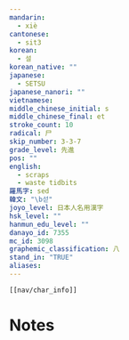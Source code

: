 ```yaml
---
mandarin:
  - xiè
cantonese:
  - sit3
korean:
  - 설
korean_native: ""
japanese:
  - SETSU
japanese_nanori: ""
vietnamese:
middle_chinese_initial: s
middle_chinese_final: et
stroke_count: 10
radical: 尸
skip_number: 3-3-7
grade_level: 先進
pos: ""
english:
  - scraps
  - waste tidbits
羅馬字: sed
韓文: "\b섣"
joyo_level: 日本人名用漢字
hsk_level: ""
hanmun_edu_level: ""
danayo_id: 7355
mc_id: 3098
graphemic_classification: 八
stand_in: "TRUE"
aliases:
---
```

```meta-bind-embed
[[nav/char_info]]
```

# Notes
